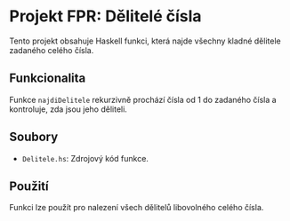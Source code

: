 # Projekt FPR: Dělitelé čísla

Tento projekt obsahuje Haskell funkci, která najde všechny kladné dělitele zadaného celého čísla.

## Funkcionalita

Funkce `najdiDelitele` rekurzivně prochází čísla od 1 do zadaného čísla a kontroluje, zda jsou jeho děliteli.

## Soubory

*   `Delitele.hs`: Zdrojový kód funkce.

## Použití

Funkci lze použít pro nalezení všech dělitelů libovolného celého čísla.
